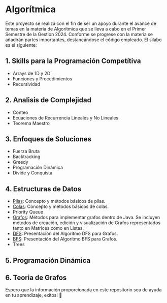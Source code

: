 # Algorítmica
Este proyecto se realiza con el fin de ser un apoyo durante el avance de temas en la materia de Algorítmica que se lleva a cabo en el Primer Semestre de la Gestion 2024. Conforme se progrese con la materia se añadirán partes importantes, destancándose el código empleado. 
El silabo es el siguiente:
## 1. Skills para la Programación Competítiva
- Arrays de 1D y 2D
- Funciones y Procedimientos
- Recursividad
## 2. Analisis de Complejidad
- Conteo
- Ecuaciones de Recurrencia Lineales y No Lineales
- Teorema Maestro
## 3. Enfoques de Soluciones
- Fuerza Bruta
- Backtracking
- Greedy
- Programación Dinámica
- Divide y Conquista
## 4. Estructuras de Datos
- [Pilas](Capitulos/EstructurasDeDatos/Pilas/Pilas.java): Concepto y métodos básicos de pilas.
- [Colas](Capitulos/EstructurasDeDatos/Colas/Colas.java): Concepto y métodos básicos de colas.
- Priority Queue
- [Grafos](Capitulos/EstructurasDeDatos/Grafos/Grafos.java): Métodos para implementar grafos dentro de Java. Se incluyen métodos de creación, edición y visualización de Grafos representados tanto en Matrices como en Listas.
- [DFS](Capitulos/EstructurasDeDatos/DFS/DFS.java): Presentación del Algoritmo DFS para Grafos.
- [BFS](Capitulos/EstructurasDeDatos/BFS/BFS.java): Presentación del Algoritmo BFS para Grafos.
- Trees
## 5. Programación Dinámica
## 6. Teoria de Grafos

Espero que la información proporcionada en este repositorio sea de ayuda en tu aprendizaje, exitos! 🐢